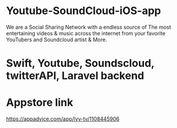 # Youtube-SoundCloud-iOS-app

We are a Social Sharing Network with a endless source of The most entertaining videos & music across the internet from your favorite YouTubers and Soundcloud artist & More.

# Swift, Youtube, Soundscloud, twitterAPI, Laravel backend

# Appstore link
https://appadvice.com/app/lyv-tv/1108445906
